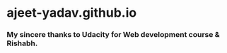 # ajeet-yadav.github.io
### My sincere thanks to Udacity for Web development course & Rishabh.</h3>
 
